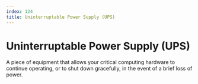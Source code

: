 ```yaml
---
index: 124
title: Uninterruptable Power Supply (UPS)
---
```

# Uninterruptable Power Supply (UPS)

A piece of equipment that allows your critical computing hardware to continue operating, or to shut down gracefully, in the event of a brief loss of power.

